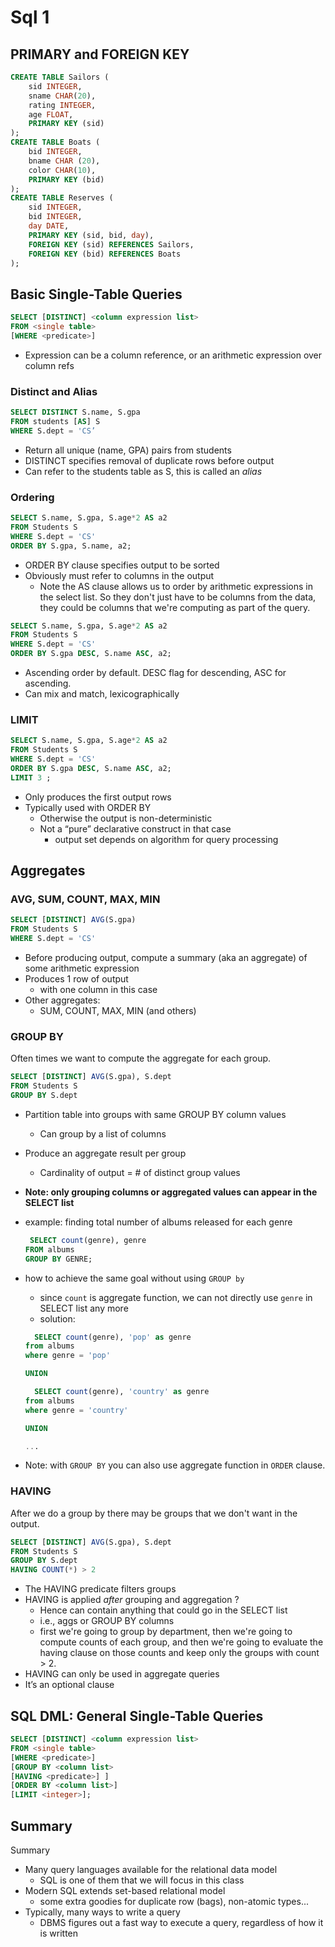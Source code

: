 
# Sql 1

## PRIMARY and FOREIGN KEY

```sql
CREATE TABLE Sailors ( 
    sid INTEGER,
    sname CHAR(20), 
    rating INTEGER,
    age FLOAT,
    PRIMARY KEY (sid)
);
CREATE TABLE Boats ( 
    bid INTEGER,
    bname CHAR (20), 
    color CHAR(10),
    PRIMARY KEY (bid)
);
CREATE TABLE Reserves ( 
    sid INTEGER, 
    bid INTEGER,
    day DATE,
    PRIMARY KEY (sid, bid, day), 
    FOREIGN KEY (sid) REFERENCES Sailors,
    FOREIGN KEY (bid) REFERENCES Boats
);
```

## Basic Single-Table Queries

```sql
SELECT [DISTINCT] <column expression list>
FROM <single table>
[WHERE <predicate>]
```

- Expression can be a column reference, or an arithmetic expression over column refs


### Distinct and Alias

```sql
SELECT DISTINCT S.name, S.gpa
FROM students [AS] S
WHERE S.dept = 'CS’
```

- Return all unique (name, GPA) pairs from students
- DISTINCT specifies removal of duplicate rows before output
- Can refer to the students table as S, this is called an *alias*

### Ordering

```sql
SELECT S.name, S.gpa, S.age*2 AS a2
FROM Students S
WHERE S.dept = 'CS'
ORDER BY S.gpa, S.name, a2;
```

- ORDER BY clause specifies output to be sorted 
- Obviously must refer to columns in the output
    - Note the AS clause allows us to order by arithmetic expressions in the select list. So they don't just have to be columns from the data, they could be columns that we're computing as part of the query. 

```sql
SELECT S.name, S.gpa, S.age*2 AS a2
FROM Students S
WHERE S.dept = 'CS'
ORDER BY S.gpa DESC, S.name ASC, a2;
```

- Ascending order by default. DESC flag for descending, ASC for ascending.
- Can mix and match, lexicographically


### LIMIT

```sql
SELECT S.name, S.gpa, S.age*2 AS a2
FROM Students S
WHERE S.dept = 'CS'
ORDER BY S.gpa DESC, S.name ASC, a2;
LIMIT 3 ;
```

- Only produces the first <integer> output rows
- Typically used with ORDER BY 
    - Otherwise the output is non-deterministic
    - Not a “pure” declarative construct in that case
        - output set depends on algorithm for query processing

## Aggregates

### AVG, SUM, COUNT, MAX, MIN

```sql
SELECT [DISTINCT] AVG(S.gpa)
FROM Students S
WHERE S.dept = 'CS'
```

- Before producing output, compute a summary (aka an aggregate) of some arithmetic expression
- Produces 1 row of output
    - with one column in this case
- Other aggregates: 
    - SUM, COUNT, MAX, MIN (and others)

### GROUP BY

Often times we want to compute the aggregate for each group.

```sql
SELECT [DISTINCT] AVG(S.gpa), S.dept
FROM Students S
GROUP BY S.dept
```

- Partition table into groups with same GROUP BY column values
    - Can group by a list of columns
- Produce an aggregate result per group
    - Cardinality of output = # of distinct group values
- **Note: only grouping columns or aggregated values can appear in the SELECT list**

- example: finding total number of albums released for each genre
    ```sql
     SELECT count(genre), genre
    FROM albums
    GROUP BY GENRE;    
    ```
- how to achieve the same goal without using `GROUP by`
    - since `count` is aggregate function, we can not directly use `genre` in SELECT list any more
    - solution:
    ```sql
      SELECT count(genre), 'pop' as genre
    from albums
    where genre = 'pop'

    UNION

      SELECT count(genre), 'country' as genre
    from albums
    where genre = 'country'

    UNION

    ...
    ```
- Note: with `GROUP BY` you can also use aggregate function in `ORDER` clause.

### HAVING

After we do a group by there may be groups that we don't want in the output.

```sql
SELECT [DISTINCT] AVG(S.gpa), S.dept 
FROM Students S
GROUP BY S.dept
HAVING COUNT(*) > 2
```

- The HAVING predicate filters groups
- HAVING is applied *after* grouping and aggregation ?
    - Hence can contain anything that could go in the SELECT list
    - i.e., aggs or GROUP BY columns
    - first we're going to group by department, then we're going to compute counts of each group, and then we're going to evaluate the having clause on those counts and keep only the groups with count > 2.
- HAVING can only be used in aggregate queries
- It’s an optional clause


## SQL DML: General Single-Table Queries

```sql
SELECT [DISTINCT] <column expression list>
FROM <single table>
[WHERE <predicate>]
[GROUP BY <column list>
[HAVING <predicate>] ]
[ORDER BY <column list>]
[LIMIT <integer>];
```

## Summary

Summary

- Many query languages available for the relational data model
    - SQL is one of them that we will focus in this class
- Modern SQL extends set-based relational model
    - some extra goodies for duplicate row (bags), non-atomic types...
- Typically, many ways to write a query
    - DBMS figures out a fast way to execute a query, regardless of how it is written





